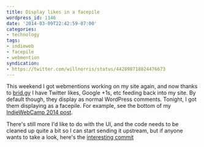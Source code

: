 ```yaml
---
title: Display likes in a facepile
wordpress_id: 1146
date: '2014-03-09T22:42:59-07:00'
categories:
- technology
tags:
- indieweb
- facepile
- webmention
syndication:
- https://twitter.com/willnorris/status/442898718824476673
---
```

This weekend I got webmentions working on my site again, and now thanks to [brid.gy](http://brid.gy) I have Twitter
likes, Google +1s, etc feeding back into my site.  By default though, they display as normal WordPress comments.
Tonight, I got them displaying as a facepile.  For example, see the bottom of my [IndieWebCamp 2014
post](/2014/03/indiewebcamp-2014).

There's still more I'd like to do with the UI, and the code needs to be cleaned up quite a bit so I can start sending it
upstream, but if anyone wants to take a look, here's the [interesting commit][]

[interesting commit]: https://github.com/willnorris/willnorris.com-wordpress/commit/d6061d6
